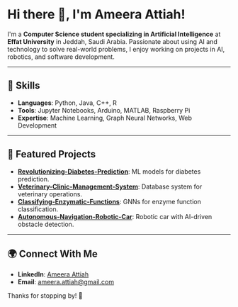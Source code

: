 # Hi there 👋, I'm Ameera Attiah!

I'm a **Computer Science student specializing in Artificial Intelligence** at **Effat University** in Jeddah, Saudi Arabia. Passionate about using AI and technology to solve real-world problems, I enjoy working on projects in AI, robotics, and software development.

---

## 🔧 Skills
- **Languages**: Python, Java, C++, R  
- **Tools**: Jupyter Notebooks, Arduino, MATLAB, Raspberry Pi  
- **Expertise**: Machine Learning, Graph Neural Networks, Web Development

---

## 🌟 Featured Projects
- **[Revolutionizing-Diabetes-Prediction](https://github.com/ameeraattiah/Revolutionizing-Diabetes-Prediction-Models)**: ML models for diabetes prediction.  
- **[Veterinary-Clinic-Management-System](https://github.com/ameeraattiah/Veterinary-Clinic-Management-System)**: Database system for veterinary operations.  
- **[Classifying-Enzymatic-Functions](https://github.com/ameeraattiah/Classifying-Enzymatic-Functions-Using-Graph-Neural-Networks)**: GNNs for enzyme function classification.
- **[Autonomous-Navigation-Robotic-Car](https://github.com/ameeraattiah/Autonomous-Navigation-Robotic-Car)**: Robotic car with AI-driven obstacle detection.  

---

## 🌍 Connect With Me
- **LinkedIn**: [Ameera Attiah](https://www.linkedin.com/in/ameera-attiah-b6788a282)  
- **Email**: ameera.attiah@gmail.com  

Thanks for stopping by! 🚀
